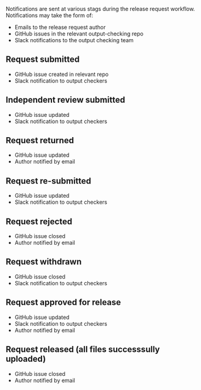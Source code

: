 Notifications are sent at various stags during the release request workflow. Notifications may take the form of:

- Emails to the release request author
- GitHub issues in the relevant output-checking repo
- Slack notifications to the output checking team


## Request submitted

- GitHub issue created in relevant repo
- Slack notification to output checkers

## Independent review submitted

- GitHub issue updated
- Slack notification to output checkers

## Request returned

- GitHub issue updated
- Author notified by email

## Request re-submitted

- GitHub issue updated
- Slack notification to output checkers

## Request rejected

- GitHub issue closed
- Author notified by email

## Request withdrawn

- GitHub issue closed
- Slack notification to output checkers

## Request approved for release

- GitHub issue updated
- Slack notification to output checkers
- Author notified by email

## Request released (all files successsully uploaded)

- GitHub issue closed
- Author notified by email
